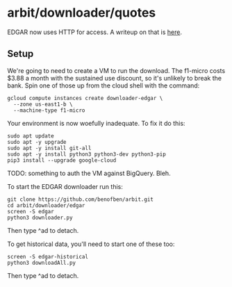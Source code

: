 # arbit/downloader/quotes

EDGAR now uses HTTP for access.  A writeup on that is [here](https://www.sec.gov/edgar/searchedgar/accessing-edgar-data.htm).

## Setup

We're going to need to create a VM to run the download.  The f1-micro costs $3.88 a month with the sustained use discount, so it's unlikely to break the bank.  Spin one of those up from the cloud shell with the command:

    gcloud compute instances create downloader-edgar \
      --zone us-east1-b \
      --machine-type f1-micro

Your environment is now woefully inadequate.  To fix it do this:

    sudo apt update
    sudo apt -y upgrade
    sudo apt -y install git-all
    sudo apt -y install python3 python3-dev python3-pip
    pip3 install --upgrade google-cloud

TODO: something to auth the VM against BigQuery.  Bleh.

To start the EDGAR downloader run this:

    git clone https://github.com/benofben/arbit.git
    cd arbit/downloader/edgar
    screen -S edgar
    python3 downloader.py

Then type ^ad to detach.

To get historical data, you'll need to start one of these too:

    screen -S edgar-historical
    python3 downloadAll.py

Then type ^ad to detach.

